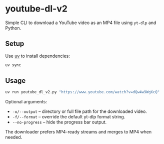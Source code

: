 # youtube-dl-v2

Simple CLI to download a YouTube video as an MP4 file using `yt-dlp` and Python.

## Setup

Use [uv](https://github.com/astral-sh/uv) to install dependencies:

```bash
uv sync
```

## Usage

```bash
uv run youtube_dl_v2.py "https://www.youtube.com/watch?v=dQw4w9WgXcQ"
```

Optional arguments:

- `-o/--output` – directory or full file path for the downloaded video.
- `-f/--format` – override the default yt-dlp format string.
- `--no-progress` – hide the progress bar output.

The downloader prefers MP4-ready streams and merges to MP4 when needed.

